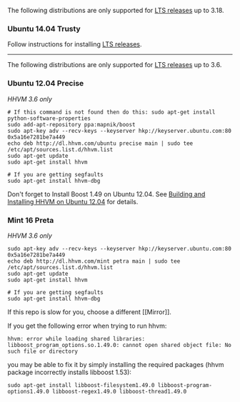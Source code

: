 The following distributions are only supported for [LTS releases](./introduction#lts-releases) up to 3.18.

### Ubuntu 14.04 Trusty

Follow instructions for installing [LTS releases](/hhvm/installation/linux#obtaining-lts-releases).

---

The following distributions are only supported for [LTS releases](./introduction#lts-releases) up to 3.6.

### Ubuntu 12.04 Precise

*HHVM 3.6 only*

```
# If this command is not found then do this: sudo apt-get install python-software-properties
sudo add-apt-repository ppa:mapnik/boost
sudo apt-key adv --recv-keys --keyserver hkp://keyserver.ubuntu.com:80 0x5a16e7281be7a449
echo deb http://dl.hhvm.com/ubuntu precise main | sudo tee /etc/apt/sources.list.d/hhvm.list
sudo apt-get update
sudo apt-get install hhvm
```
```
# If you are getting segfaults
sudo apt-get install hhvm-dbg
```

Don't forget to Install Boost 1.49 on Ubuntu 12.04. See [Building and Installing HHVM on Ubuntu 12.04](https://github.com/facebook/hhvm/wiki/Building-and-installing-HHVM-on-Ubuntu-12.04#installing-boost-149) for details.

### Mint 16 Preta

*HHVM 3.6 only*

```
sudo apt-key adv --recv-keys --keyserver hkp://keyserver.ubuntu.com:80 0x5a16e7281be7a449
echo deb http://dl.hhvm.com/mint petra main | sudo tee /etc/apt/sources.list.d/hhvm.list
sudo apt-get update
sudo apt-get install hhvm
```
```
# If you are getting segfaults
sudo apt-get install hhvm-dbg
```

If this repo is slow for you, choose a different [[Mirror]].

If you get the following error when trying to run hhvm:

```
hhvm: error while loading shared libraries: libboost_program_options.so.1.49.0: cannot open shared object file: No such file or directory
```

you may be able to fix it by simply installing the required packages (hhvm package incorrectly installs libboost 1.53):

```
sudo apt-get install libboost-filesystem1.49.0 libboost-program-options1.49.0 libboost-regex1.49.0 libboost-thread1.49.0
```
